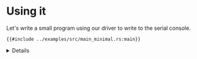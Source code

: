 # Using it

Let's write a small program using our driver to write to the serial console.

```rust,editable,compile_fail
{{#include ../examples/src/main_minimal.rs:main}}
```

<details>

- As in the [inline assembly](../inline-assembly.md) example, this `main`
  function is called from our entry point code in `entry.S`. See the speaker
  notes there for details.
- Run the example in QEMU with `make qemu_minimal` under
  `src/bare-metal/aps/examples`.

</details>